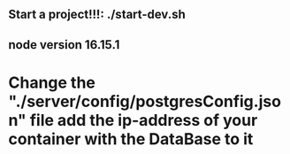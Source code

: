 ## Start a project!!!: ./start-dev.sh
## node version 16.15.1
# Change the "./server/config/postgresConfig.json" file add the ip-address of your container with the DataBase to it